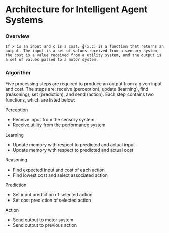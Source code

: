 # Architecture for Intelligent Agent Systems
 
### Overview
	If x is an input and c is a cost, ɸ(x,c) is a function that returns an output. The input is a set of values received from a sensory system, the cost is a value received from a utility system, and the output is a set of values passed to a motor system.

### Algorithm
Five processing steps are required to produce an output from a given input and cost. The steps are: receive (perception), update (learning), find (reasoning), set (prediction), and send (action). Each step contains two functions, which are listed below:

Perception
- Receive input from the sensory system
- Receive utility from the performance system

Learning
- Update memory with respect to predicted and actual input
- Update memory with respect to predicted and actual cost

Reasoning
- Find expected input and cost of each action
- Find lowest cost and select associated action

Prediction
- Set input prediction of selected action
- Set cost prediction of selected action

Action
- Send output to motor system
- Send output to previous action
